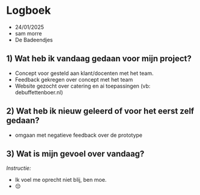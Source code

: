 # Logboek

- 24/01/2025
- sam morre
- De Badeendjes


## 1) Wat heb ik vandaag gedaan voor mijn project?

- Concept voor gesteld aan klant/docenten met het team.
- Feedback gekregen over concept met het team
- Website gezocht over catering en ai toepassingen (vb: debuffettenboer.nl)


## 2) Wat heb ik nieuw geleerd of voor het eerst zelf gedaan?

- omgaan met negatieve feedback over de prototype


## 3) Wat is mijn gevoel over vandaag?

*Instructie:*  

- Ik voel me oprecht niet blij, ben moe.
- 😔


